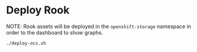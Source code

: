 # Deploy Rook

NOTE: Rook assets will be deployed in the `openshift-storage` namespace in order to the dashboard to show graphs.

```
./deploy-ocs.sh
```
